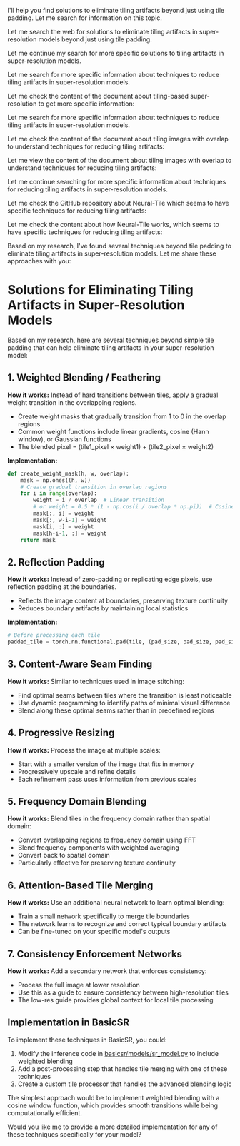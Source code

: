 I'll help you find solutions to eliminate tiling artifacts beyond just using tile padding. Let me search for information on this topic.

Let me search the web for solutions to eliminate tiling artifacts in super-resolution models beyond just using tile padding.

Let me continue my search for more specific solutions to tiling artifacts in super-resolution models.

Let me search for more specific information about techniques to reduce tiling artifacts in super-resolution models.

Let me check the content of the document about tiling-based super-resolution to get more specific information:

Let me search for more specific information about techniques to reduce tiling artifacts in super-resolution models.

Let me check the content of the document about tiling images with overlap to understand techniques for reducing tiling artifacts:

Let me view the content of the document about tiling images with overlap to understand techniques for reducing tiling artifacts:

Let me continue searching for more specific information about techniques for reducing tiling artifacts in super-resolution models.

Let me check the GitHub repository about Neural-Tile which seems to have specific techniques for reducing tiling artifacts:

Let me check the content about how Neural-Tile works, which seems to have specific techniques for reducing tiling artifacts:

Based on my research, I've found several techniques beyond tile padding to eliminate tiling artifacts in super-resolution models. Let me share these approaches with you:

# Solutions for Eliminating Tiling Artifacts in Super-Resolution Models

Based on my research, here are several techniques beyond simple tile padding that can help eliminate tiling artifacts in your super-resolution model:

## 1. Weighted Blending / Feathering

**How it works:** Instead of hard transitions between tiles, apply a gradual weight transition in the overlapping regions.
- Create weight masks that gradually transition from 1 to 0 in the overlap regions
- Common weight functions include linear gradients, cosine (Hann window), or Gaussian functions
- The blended pixel = (tile1_pixel × weight1) + (tile2_pixel × weight2)

**Implementation:**
```python
def create_weight_mask(h, w, overlap):
    mask = np.ones((h, w))
    # Create gradual transition in overlap regions
    for i in range(overlap):
        weight = i / overlap  # Linear transition
        # or weight = 0.5 * (1 - np.cos(i / overlap * np.pi))  # Cosine transition
        mask[:, i] = weight
        mask[:, w-i-1] = weight
        mask[i, :] = weight
        mask[h-i-1, :] = weight
    return mask
```

## 2. Reflection Padding

**How it works:** Instead of zero-padding or replicating edge pixels, use reflection padding at the boundaries.
- Reflects the image content at boundaries, preserving texture continuity
- Reduces boundary artifacts by maintaining local statistics

**Implementation:**
```python
# Before processing each tile
padded_tile = torch.nn.functional.pad(tile, (pad_size, pad_size, pad_size, pad_size), mode='reflect')
```

## 3. Content-Aware Seam Finding

**How it works:** Similar to techniques used in image stitching:
- Find optimal seams between tiles where the transition is least noticeable
- Use dynamic programming to identify paths of minimal visual difference
- Blend along these optimal seams rather than in predefined regions

## 4. Progressive Resizing

**How it works:** Process the image at multiple scales:
- Start with a smaller version of the image that fits in memory
- Progressively upscale and refine details
- Each refinement pass uses information from previous scales

## 5. Frequency Domain Blending

**How it works:** Blend tiles in the frequency domain rather than spatial domain:
- Convert overlapping regions to frequency domain using FFT
- Blend frequency components with weighted averaging
- Convert back to spatial domain
- Particularly effective for preserving texture continuity

## 6. Attention-Based Tile Merging

**How it works:** Use an additional neural network to learn optimal blending:
- Train a small network specifically to merge tile boundaries
- The network learns to recognize and correct typical boundary artifacts
- Can be fine-tuned on your specific model's outputs

## 7. Consistency Enforcement Networks

**How it works:** Add a secondary network that enforces consistency:
- Process the full image at lower resolution
- Use this as a guide to ensure consistency between high-resolution tiles
- The low-res guide provides global context for local tile processing

## Implementation in BasicSR

To implement these techniques in BasicSR, you could:

1. Modify the inference code in [basicsr/models/sr_model.py](cci:7://file:///d:/personal%20projects/samsung/BasicSR/basicsr/models/sr_model.py:0:0-0:0) to include weighted blending
2. Add a post-processing step that handles tile merging with one of these techniques
3. Create a custom tile processor that handles the advanced blending logic

The simplest approach would be to implement weighted blending with a cosine window function, which provides smooth transitions while being computationally efficient.

Would you like me to provide a more detailed implementation for any of these techniques specifically for your model?